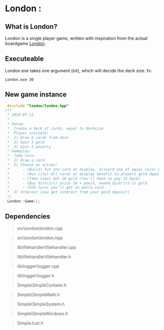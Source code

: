 # London : 

## What is London?
London is a single player game, written with inspiration from the actual boardgame [London](https://en.wikipedia.org/wiki/London_(board_game)).

## Executeable
London.exe takes one argument (int), which will decide the deck size. fx:

```
London.exe 30
```

## New game instance
```c++
 #include "london/london.hpp"
/**
 * 2018-07-11
 *
 * Setup:
 *  Create a deck of cards, equal to decksize
 *  Player initiate:
 *  1) Draw 6 cards from deck
 *  2) Gain 5 gold
 *  3) Gain 5 poverty
 * Gameplay:
 *  Take turn:
 *  1) Draw a card
 *  2) Choose an action:
 *      - (Build) Put one card at display, discard one of equal color & level
 *      - (Run city) All cards at display benefit to players gold deposit
 *      - (Take loan) Get 10 gold (You'll have to pay 15 back)
 *      - (Buy district) price 10 + pow(5, owned_district-1) gold
 *      - (End turn) you'll get an extra card
 *  3) Interest (you get interest from your gold deposit)
 */
 London::Game();
```

## Dependencies
> src\london\london.cpp

> src\london\london.hpp

> lib\filehandler\filehandler.cpp

> lib\filehandler\filehandler.h

> lib\logger\logger.cpp

> lib\logger\logger.h

> Simple\SimpleContaier.h

> Simple\SimpleMath.h

> Simple\SimpleSystem.h

> Simple\SimpleWindows.h

> SimpleJust.h